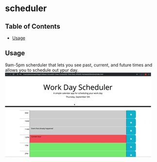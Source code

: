 # scheduler
  ## Table of Contents

  * [Usage](#usage)


  ## Usage
  9am-5pm scherduler that lets you see past, current, and future times and allows you to schedule out ypur day.<br>
  ![Screenshot](assets\imgs\05-third-party-apis-homework-demo.gif)
  